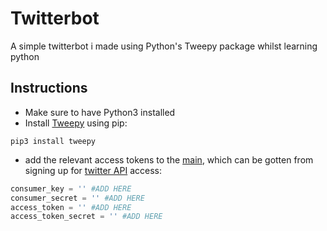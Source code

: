 # Twitterbot
A simple twitterbot i made using Python's Tweepy package whilst learning python

## Instructions
- Make sure to have Python3 installed 
- Install [Tweepy](https://docs.tweepy.org/en/stable/getting_started.html) using pip:
```
pip3 install tweepy
```
- add the relevant access tokens to the [main](main.py), which can be gotten from signing up for [twitter API](https://developer.twitter.com/en/products/twitter-api) access:
```python
consumer_key = '' #ADD HERE
consumer_secret = '' #ADD HERE
access_token = '' #ADD HERE
access_token_secret = '' #ADD HERE
```
